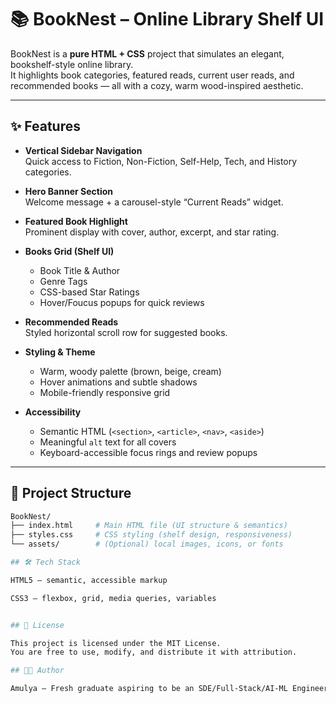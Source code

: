 # 📚 BookNest – Online Library Shelf UI

BookNest is a **pure HTML + CSS** project that simulates an elegant, bookshelf-style online library.  
It highlights book categories, featured reads, current user reads, and recommended books — all with a cozy, warm wood-inspired aesthetic.

---

## ✨ Features

- **Vertical Sidebar Navigation**  
  Quick access to Fiction, Non-Fiction, Self-Help, Tech, and History categories.

- **Hero Banner Section**  
  Welcome message + a carousel-style “Current Reads” widget.

- **Featured Book Highlight**  
  Prominent display with cover, author, excerpt, and star rating.

- **Books Grid (Shelf UI)**  
  - Book Title & Author  
  - Genre Tags  
  - CSS-based Star Ratings  
  - Hover/Foucus popups for quick reviews  

- **Recommended Reads**  
  Styled horizontal scroll row for suggested books.

- **Styling & Theme**  
  - Warm, woody palette (brown, beige, cream)  
  - Hover animations and subtle shadows  
  - Mobile-friendly responsive grid  

- **Accessibility**  
  - Semantic HTML (`<section>`, `<article>`, `<nav>`, `<aside>`)  
  - Meaningful `alt` text for all covers  
  - Keyboard-accessible focus rings and review popups  

---

## 📂 Project Structure

```bash
BookNest/
├── index.html     # Main HTML file (UI structure & semantics)
├── styles.css     # CSS styling (shelf design, responsiveness)
└── assets/        # (Optional) local images, icons, or fonts

## 🛠️ Tech Stack

HTML5 – semantic, accessible markup

CSS3 – flexbox, grid, media queries, variables


## 📜 License

This project is licensed under the MIT License.
You are free to use, modify, and distribute it with attribution.

## 👩‍💻 Author

Amulya – Fresh graduate aspiring to be an SDE/Full-Stack/AI-ML Engineer

